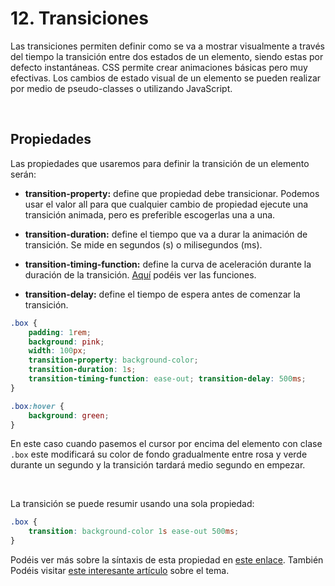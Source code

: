 # 12. Transiciones

Las transiciones permiten definir como se va a mostrar visualmente a través del tiempo la transición entre dos estados de un elemento, siendo estas por defecto instantáneas. CSS permite crear animaciones básicas pero muy efectivas. Los cambios de estado visual de un elemento se pueden realizar por medio de pseudo-classes o utilizando JavaScript.

&nbsp;

## Propiedades

Las propiedades que usaremos para definir la transición de un elemento serán:

- **transition-property:** define que propiedad debe transicionar. Podemos usar el valor all para que cualquier cambio de propiedad ejecute una transición animada, pero es preferible escogerlas una a una.

- **transition-duration:** define el tiempo que va a durar la animación de transición. Se mide en segundos (s) o milisegundos (ms).

- **transition-timing-function:** define la curva de aceleración durante la duración de la transición. [Aquí](https://developer.mozilla.org/en-US/docs/Web/CSS/transition-timing-function) podéis ver las funciones.

- **transition-delay:** define el tiempo de espera antes de comenzar la transición.

```css
.box {
    padding: 1rem;
    background: pink;
    width: 100px;
    transition-property: background-color;
    transition-duration: 1s;
    transition-timing-function: ease-out; transition-delay: 500ms;
}

.box:hover {
    background: green;
}
```

En este caso cuando pasemos el cursor por encima del elemento con clase `.box` este modificará su color de fondo gradualmente entre rosa y verde durante un segundo y la transición tardará medio segundo en empezar.

&nbsp;

La transición se puede resumir usando una sola propiedad:

```css
.box {
    transition: background-color 1s ease-out 500ms;
}
```

Podéis ver más sobre la síntaxis de esta propiedad en [este enlace](https://developer.mozilla.org/en-US/docs/Web/CSS/transition). También Podéis visitar [este interesante artículo](https://developer.mozilla.org/en-US/docs/Web/CSS/CSS_Transitions/Using_CSS_transitions) sobre el tema.


